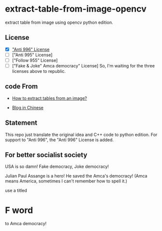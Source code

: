 # extract-table-from-image-opencv
extract table from image using opencv python edition.

## License
- [x] ["Anti 996" License](https://github.com/996icu/996.ICU/blob/master/LICENSE)
- [ ] ["Anti 995" License]
- [ ] ["Follow 955" License]
- [ ] ["Fake & Joke" Amca democracy" License]
So, I'm waiting for the three licenses above to republic.

## code From
- [How to extract tables from an image?](http://answers.opencv.org/question/63847/how-to-extract-tables-from-an-image/)

- [Blog in Chinese](https://blog.csdn.net/yomo127/article/details/52045146)

## Statement
This repo just translate the original idea and C++ code to python edition.
For support to "Anti 996", the "Anti 996" License is added.

## For better socialist society
USA is so damn!
Fake democracy, Joke democracy!

Julian Paul Assange is a hero!
He saved the Amca's democracy! (Amca means America, sometimes I can't remember how to spell it.)

use a titled
# F word
to Amca democracy!
